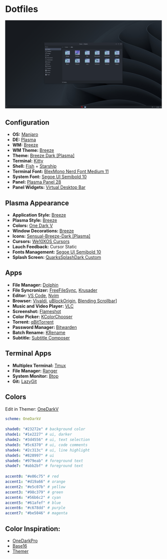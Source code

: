 # Dotfiles

![Destkop](img/screenshots/desktop.png)

## Configuration
- **OS:** [Manjaro](https://manjaro.org/downloads/official/kde)
- **DE:** [Plasma](https://kde.org/pt-br/plasma-desktop)
- **WM:** [Breeze](https://archlinux.org/packages/extra/x86_64/breeze)
- **WM Theme:** [Breeze](https://github.com/KDE/breeze)
- **Theme:** [Breeze Dark [Plasma]](https://archlinux.org/packages/extra/x86_64/breeze)
- **Terminal:** [Kitty](https://sw.kovidgoyal.net/kitty)
- **Shell:** [Fish](https://fishshell.com) + [Starship](https://starship.rs)
- **Terminal Font:** [BlexMono Nerd Font Medium 11](https://github.com/IBM/plex)
- **System Font:** [Segoe UI Semibold 10](https://docs.microsoft.com/pt-br/typography/font-list/segoe-ui)
- **Panel:** [Plasma Panel 28](https://userbase.kde.org/Plasma/Panels)
- **Panel Widgets:** [Virtual Desktop Bar](https://github.com/wsdfhjxc/virtual-desktop-bar)

## Plasma Appearance
- **Application Style:** [Breeze](https://archlinux.org/packages/extra/x86_64/breeze)
- **Plasma Style:** [Breeze](https://archlinux.org/packages/extra/x86_64/breeze)
- **Colors:** [One Dark V](config/kde/kde.colors)
- **Window Decorations:** [Breeze](https://archlinux.org/packages/extra/x86_64/breeze)
- **Icons:** [Sensual-Breeze-Dark [Plasma]](https://store.kde.org/p/1373825)
- **Cursors:** [We10XOS Cursors](https://store.kde.org/p/1381208)
- **Lauch Feedback:** Cursor Static
- **Fonts Management:** [Segoe UI Semibold 10](https://docs.microsoft.com/pt-br/typography/font-list/segoe-ui)
- **Splash Screen:** [QuarksSplashDark Custom](config/kde/splash-screen/onedarkv)

## Apps
- **File Manager:** [Dolphin](https://apps.kde.org/dolphin)
- **File Syncronizer:** [FreeFileSync](https://freefilesync.org), [Krusader](https://krusader.org)
- **Editor:** [VS Code](https://code.visualstudio.com), [Nvim](https://neovim.io)
- **Browser:** [Vivaldi](https://vivaldi.com/pt-br), [uBlockOrigin](https://chrome.google.com/webstore/detail/ublock-origin/cjpalhdlnbpafiamejdnhcphjbkeiagm), [Blending Scrollbar](https://chrome.google.com/webstore/detail/blending-scrollbar/ajjnokaolfbjimgelmdmdlijoclmjnag)]
- **Music and Video Player:** [VLC](https://www.videolan.org/vlc)
- **Screenshot:** [Flameshot](https://flameshot.org)
- **Color Picker:** [KColorChooser](https://apps.kde.org/kcolorchooser)
- **Torrent:** [qBitTorrent](https://www.qbittorrent.org)
- **Password Manager:** [Bitwarden](https://bitwarden.com)
- **Batch Rename:** [KRename](https://apps.kde.org/krename)
- **Subtitle:** [Subtitle Composer](https://subtitlecomposer.kde.org)

## Terminal Apps
- **Multiplex Terminal:** [Tmux](https://github.com/tmux/tmux)
- **File Manager:** [Ranger](https://github.com/ranger/ranger)
- **System Monitor:** [Btop](https://github.com/aristocratos/btop)
- **Git:** [LazyGit](https://github.com/jesseduffield/lazygit)

## Colors
Edit in Themer: [OneDarkV](https://themer.dev/?colors.dark.accent0=%23e06c75&colors.dark.accent1=%23d19a66&colors.dark.accent2=%23e5c07b&colors.dark.accent3=%2398c379&colors.dark.accent4=%2356b6c2&colors.dark.accent5=%2361afef&colors.dark.accent6=%23c678dd&colors.dark.accent7=%23be5046&colors.dark.shade0=%23282c34&colors.dark.shade1=%231e2227&colors.dark.shade2=%233d4556&colors.dark.shade3=%235c6370&colors.dark.shade4=%232c313c&colors.dark.shade5=%23828997&colors.dark.shade6=%23979eab&colors.dark.shade7=%23abb2bf&colors.light.accent0=%23e45649&colors.light.accent1=%23986801&colors.light.accent2=%23c18401&colors.light.accent3=%2350a14f&colors.light.accent4=%230184bc&colors.light.accent5=%234078f2&colors.light.accent6=%23a626a4&colors.light.accent7=%23ca1243&colors.light.shade0=%23fafafa&colors.light.shade1=%23CDCED1&colors.light.shade2=%23a0a1a7&colors.light.shade3=%239d9d9f&colors.light.shade4=%2383858B&colors.light.shade5=%23696c77&colors.light.shade6=%2351535D&colors.light.shade7=%23383a42&activeColorSet=dark&calculateIntermediaryShades.dark=false&calculateIntermediaryShades.light=false)

```yml
scheme: OneDarkV

shade0: "#23272e" # background color
shade1: "#1e2227" # ui, darker
shade2: "#3d4556" # ui, text selection
shade3: "#5c6370" # ui, code comments
shade4: "#2c313c" # ui, line highlight
shade5: "#828997" # ui
shade6: "#979eab" # foreground text
shade7: "#abb2bf" # foreground text

accent0: "#e06c75" # red
accent1: "#d19a66" # orange
accent2: "#e5c07b" # yellow
accent3: "#98c379" # green
accent4: "#56b6c2" # cyan
accent5: "#61afef" # blue
accent6: "#c678dd" # purple
accent7: "#be5046" # magenta
```

## Color Inspiration:
- [OneDarkPro](https://github.com/Binaryify/OneDark-Pro)
- [Base16](https://github.com/LalitMaganti/base16-onedark-scheme)
- [Themer](https://themer.dev/?colors.dark.accent0=%23e06c75&colors.dark.accent1=%23d19a66&colors.dark.accent2=%23e5c07b&colors.dark.accent3=%2398c379&colors.dark.accent4=%2356b6c2&colors.dark.accent5=%2361afef&colors.dark.accent6=%23c678dd&colors.dark.accent7=%23be5046&colors.dark.shade0=%23282c34&colors.dark.shade1=%23393e48&colors.dark.shade2=%234b515c&colors.dark.shade3=%235c6370&colors.dark.shade4=%23636d83&colors.dark.shade5=%23828997&colors.dark.shade6=%23979eab&colors.dark.shade7=%23abb2bf&colors.light.accent0=%23e45649&colors.light.accent1=%23986801&colors.light.accent2=%23c18401&colors.light.accent3=%2350a14f&colors.light.accent4=%230184bc&colors.light.accent5=%234078f2&colors.light.accent6=%23a626a4&colors.light.accent7=%23ca1243&colors.light.shade0=%23fafafa&colors.light.shade1=%23CDCED1&colors.light.shade2=%23a0a1a7&colors.light.shade3=%239d9d9f&colors.light.shade4=%2383858B&colors.light.shade5=%23696c77&colors.light.shade6=%2351535D&colors.light.shade7=%23383a42&activeColorSet=dark&calculateIntermediaryShades.dark=false&calculateIntermediaryShades.light=false)

